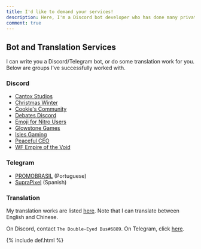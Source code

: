 ```yaml
---
title: I'd like to demand your services!
description: Here, I'm a Discord bot developer who has done many private contracts! Maybe you should... hire me?
comment: true
---
```


## Bot and Translation Services
I can write you a Discord/Telegram bot, or do some translation work for you. Below are groups I've successfully worked with.

### Discord
* [Cantox Studios](https://discord.gg/UaUtCmw)
* [Christmas Winter](https://discord.gg/WsZz6c3)
* [Cookie's Community](https://discord.gg/YSYtKcc)
* [Debates Discord](https://opencollective.com/debates)
* [Emoji for Nitro Users](https://discord.gg/ebwx7YM)
* [Glowstone Games](https://discord.gg/MjA5jaf)
* [Isles Gaming](https://discord.gg/AB42Xpu)
* [Peaceful CEO](http://www.pceo.online/)
* [WF Empire of the Void](https://www.guilded.gg/WFempire)

### Telegram
<script async src="https://telegram.org/js/telegram-widget.js?1" data-telegram-post="devlist/27" data-width="100%"></script>

* [PROMOBRASIL](https://t.me/promobrasil) (Portuguese)
* [SupraPixel](https://t.me/suprapixelsuprapixel) (Spanish)

### Translation
My translation works are listed [here](./#my-translations). Note that I can translate between English and Chinese.

On Discord, contact `The Double-Eyed Bus#6889`. On Telegram, click [here](https://t.me/austinhuang).

{% include def.html %}
